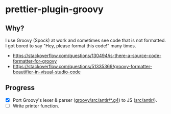 # prettier-plugin-groovy

## Why?

I use Groovy (Spock) at work and sometimes see code that is not formatted. I got bored to say "Hey, please format this code!" many times.

- https://stackoverflow.com/questions/130494/is-there-a-source-code-formatter-for-groovy
- https://stackoverflow.com/questions/51335369/groovy-formatter-beautifier-in-visual-studio-code

## Progress

- [x] Port Groovy's lexer & parser ([groovy/src/antlr/*.g4](https://github.com/apache/groovy/tree/master/src/antlr)) to JS ([src/antlr/](src/antlr4)).
- [ ] Write printer function.
